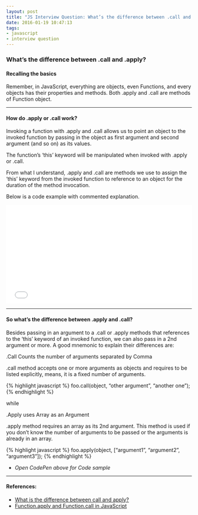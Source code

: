 ```yaml
---
layout: post
title: "JS Interview Question: What’s the difference between .call and .apply?"
date: 2016-01-19 10:47:13
tags:
- javascript
- interview question
---
```


### What’s the difference between .call and .apply?

#### Recalling the basics

Remember, in JavaScript, everything are objects, even Functions, and every objects has their properties and methods. Both .apply and .call are methods of Function object.

-----

#### How do .apply or .call work?

Invoking a function with .apply and .call allows us to point an object to the invoked function by passing in the object as first argument and second argument (and so on) as its values.

The function’s ‘this’ keyword will be manipulated when invoked with .apply or .call.

From what I understand, .apply and .call are methods we use to assign the ‘this’ keyword from the invoked function to reference to an object for the duration of the method invocation.

Below is a code example with commented explanation.

<iframe height='268' scrolling='no' src='//codepen.io/rlynjb/embed/JGOmwp/?height=268&theme-id=20698&default-tab=js' frameborder='no' allowtransparency='true' allowfullscreen='true' style='width: 100%;'>See the Pen <a href='http://codepen.io/rlynjb/pen/JGOmwp/'>learning JavaScript's .apply and .call</a> by rlynjb (<a href='http://codepen.io/rlynjb'>@rlynjb</a>) on <a href='http://codepen.io'>CodePen</a>.
</iframe>

-----

#### So what’s the difference between .apply and .call?

Besides passing in an argument to a .call or .apply methods that references to the ‘this’ keyword of an invoked function, we can also pass in a 2nd argument or more. A good mnemonic to explain their differences are:

.Call Counts the number of arguments separated by Comma

.call method accepts one or more arguments as objects and requires to be listed explicitly, means, it is a fixed number of arguments.

{% highlight javascript %}
foo.call(object, “other argument”, “another one”);
{% endhighlight %}

while

.Apply uses Array as an Argument

.apply method requires an array as its 2nd argument. This method is used if you don’t know the number of arguments to be passed or the arguments is already in an array.

{% highlight javascript %}
foo.apply(object, [“argument1”, “argument2”, “argument3”]);
{% endhighlight %}

  * _Open CodePen above for Code sample_


-----

#### References:

- [What is the difference between call and apply?](http://stackoverflow.com/questions/1986896/what-is-the-difference-between-call-and-apply/1987244)
- [Function.apply and Function.call in JavaScript](http://odetocode.com/blogs/scott/archive/2007/07/04/function-apply-and-function-call-in-javascript.aspx)
